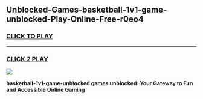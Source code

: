 
## Unblocked-Games-basketball-1v1-game-unblocked-Play-Online-Free-r0eo4
<h3>
<a href="https://premium76.site?title=basketball-1v1-game-unblocked&ref=26A">CLICK TO PLAY</a></h3>
<hr>

<h3>
<a href="https://premium76.site?title=basketball-1v1-game-unblocked&ref=26A">CLICK 2 PLAY</a>
  
</h3>

<a href="https://premium76.site?title=basketball-1v1-game-unblocked&ref=26A"><img src="https://clearcache.store/games.png"></a>


**basketball-1v1-game-unblocked games unblocked: Your Gateway to Fun and Accessible Online Gaming**
